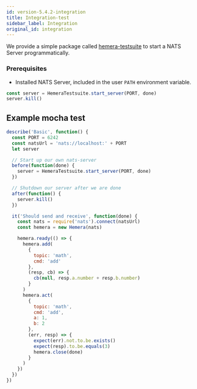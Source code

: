 ```yaml
---
id: version-5.4.2-integration
title: Integration-test
sidebar_label: Integration
original_id: integration
---
```


We provide a simple package called [hemera-testsuite](https://github.com/hemerajs/hemera-testsuite) to start a NATS Server programmatically.

### Prerequisites

* Installed NATS Server, included in the user `PATH` environment variable.

```js
const server = HemeraTestsuite.start_server(PORT, done)
server.kill()
```

## Example mocha test

```js
describe('Basic', function() {
  const PORT = 6242
  const natsUrl = 'nats://localhost:' + PORT
  let server

  // Start up our own nats-server
  before(function(done) {
    server = HemeraTestsuite.start_server(PORT, done)
  })

  // Shutdown our server after we are done
  after(function() {
    server.kill()
  })

  it('Should send and receive', function(done) {
    const nats = require('nats').connect(natsUrl)
    const hemera = new Hemera(nats)

    hemera.ready(() => {
      hemera.add(
        {
          topic: 'math',
          cmd: 'add'
        },
        (resp, cb) => {
          cb(null, resp.a.number + resp.b.number)
        }
      )
      hemera.act(
        {
          topic: 'math',
          cmd: 'add',
          a: 1,
          b: 2
        },
        (err, resp) => {
          expect(err).not.to.be.exists()
          expect(resp).to.be.equals(3)
          hemera.close(done)
        }
      )
    })
  })
})
```
